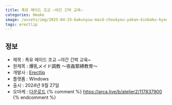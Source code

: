 ```yaml
---
title: 폭유 메이드 조교 ~야간 긴박 교육~
categories: Omake
image: /assets/img/2025-04-25-bakunyuu-maid-choukyou-yakan-kinbaku-kyouiku-1.jpg
tags: erectlip
---
```


## 정보

* 제목 : 폭유 메이드 조교 ~야간 긴박 교육~
* 원제목 : 爆乳メイド調教 ～夜姦緊縛教育～
* 개발사 : [Erectlip](/tags/erectlip)
* 플랫폼 : Windows
* 출시 : 2024년 9월 27일
* 오마케 : [다운로드](/assets/omake/bakunyuu-maid-choukyou-yakan-kinbaku-kyouiku.zip)
{% comment %}
https://arca.live/b/atelier2/117837900
{% endcomment %}